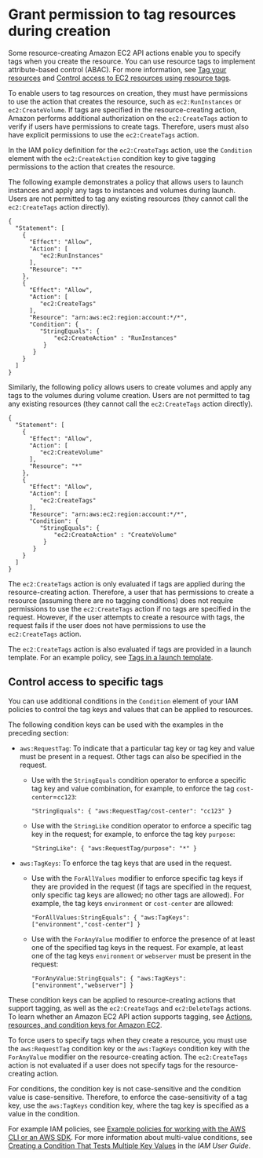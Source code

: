 # Grant permission to tag resources during creation<a name="supported-iam-actions-tagging"></a>

Some resource\-creating Amazon EC2 API actions enable you to specify tags when you create the resource\. You can use resource tags to implement attribute\-based control \(ABAC\)\. For more information, see [Tag your resources](Using_Tags.md#tag-resources) and [Control access to EC2 resources using resource tags](control-access-with-tags.md)\.

To enable users to tag resources on creation, they must have permissions to use the action that creates the resource, such as `ec2:RunInstances` or `ec2:CreateVolume`\. If tags are specified in the resource\-creating action, Amazon performs additional authorization on the `ec2:CreateTags` action to verify if users have permissions to create tags\. Therefore, users must also have explicit permissions to use the `ec2:CreateTags` action\. 

In the IAM policy definition for the `ec2:CreateTags` action, use the `Condition` element with the `ec2:CreateAction` condition key to give tagging permissions to the action that creates the resource\.

The following example demonstrates a policy that allows users to launch instances and apply any tags to instances and volumes during launch\. Users are not permitted to tag any existing resources \(they cannot call the `ec2:CreateTags` action directly\)\.

```
{
  "Statement": [
    {
      "Effect": "Allow",
      "Action": [
         "ec2:RunInstances"
      ],
      "Resource": "*"
    },
    {
      "Effect": "Allow",
      "Action": [
         "ec2:CreateTags"
      ],
      "Resource": "arn:aws:ec2:region:account:*/*",
      "Condition": {
         "StringEquals": {
             "ec2:CreateAction" : "RunInstances"
          }
       }
    }
  ]
}
```

Similarly, the following policy allows users to create volumes and apply any tags to the volumes during volume creation\. Users are not permitted to tag any existing resources \(they cannot call the `ec2:CreateTags` action directly\)\.

```
{
  "Statement": [
    {
      "Effect": "Allow",
      "Action": [
         "ec2:CreateVolume"
      ],
      "Resource": "*"
    },
    {
      "Effect": "Allow",
      "Action": [
         "ec2:CreateTags"
      ],
      "Resource": "arn:aws:ec2:region:account:*/*",
      "Condition": {
         "StringEquals": {
             "ec2:CreateAction" : "CreateVolume"
          }
       }
    }
  ]
}
```

The `ec2:CreateTags` action is only evaluated if tags are applied during the resource\-creating action\. Therefore, a user that has permissions to create a resource \(assuming there are no tagging conditions\) does not require permissions to use the `ec2:CreateTags` action if no tags are specified in the request\. However, if the user attempts to create a resource with tags, the request fails if the user does not have permissions to use the `ec2:CreateTags` action\.

The `ec2:CreateTags` action is also evaluated if tags are provided in a launch template\. For an example policy, see [Tags in a launch template](ExamplePolicies_EC2.md#iam-example-tags-launch-template)\.

## Control access to specific tags<a name="control-tagging"></a>

You can use additional conditions in the `Condition` element of your IAM policies to control the tag keys and values that can be applied to resources\.

The following condition keys can be used with the examples in the preceding section:
+ `aws:RequestTag`: To indicate that a particular tag key or tag key and value must be present in a request\. Other tags can also be specified in the request\.
  + Use with the `StringEquals` condition operator to enforce a specific tag key and value combination, for example, to enforce the tag `cost-center`=`cc123`:

    ```
    "StringEquals": { "aws:RequestTag/cost-center": "cc123" }
    ```
  + Use with the `StringLike` condition operator to enforce a specific tag key in the request; for example, to enforce the tag key `purpose`:

    ```
    "StringLike": { "aws:RequestTag/purpose": "*" }
    ```
+ `aws:TagKeys`: To enforce the tag keys that are used in the request\.
  + Use with the `ForAllValues` modifier to enforce specific tag keys if they are provided in the request \(if tags are specified in the request, only specific tag keys are allowed; no other tags are allowed\)\. For example, the tag keys `environment` or `cost-center` are allowed:

    ```
    "ForAllValues:StringEquals": { "aws:TagKeys": ["environment","cost-center"] }
    ```
  + Use with the `ForAnyValue` modifier to enforce the presence of at least one of the specified tag keys in the request\. For example, at least one of the tag keys `environment` or `webserver` must be present in the request:

    ```
    "ForAnyValue:StringEquals": { "aws:TagKeys": ["environment","webserver"] }
    ```

These condition keys can be applied to resource\-creating actions that support tagging, as well as the `ec2:CreateTags` and `ec2:DeleteTags` actions\. To learn whether an Amazon EC2 API action supports tagging, see [Actions, resources, and condition keys for Amazon EC2](https://docs.aws.amazon.com/service-authorization/latest/reference/list_amazonec2.html)\.

To force users to specify tags when they create a resource, you must use the `aws:RequestTag` condition key or the `aws:TagKeys` condition key with the `ForAnyValue` modifier on the resource\-creating action\. The `ec2:CreateTags` action is not evaluated if a user does not specify tags for the resource\-creating action\.

For conditions, the condition key is not case\-sensitive and the condition value is case\-sensitive\. Therefore, to enforce the case\-sensitivity of a tag key, use the `aws:TagKeys` condition key, where the tag key is specified as a value in the condition\.

For example IAM policies, see [Example policies for working with the AWS CLI or an AWS SDK](ExamplePolicies_EC2.md)\. For more information about multi\-value conditions, see [Creating a Condition That Tests Multiple Key Values](https://docs.aws.amazon.com/IAM/latest/UserGuide/reference_policies_multi-value-conditions.html) in the *IAM User Guide*\. 